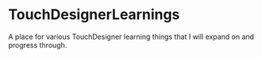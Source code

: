 # TouchDesignerLearnings
A place for various TouchDesigner learning things that I will expand on and progress through.
